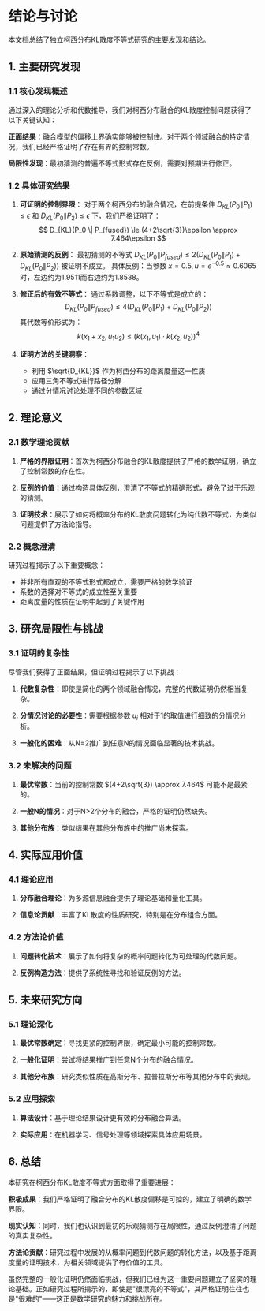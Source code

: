 # 结论与讨论

本文档总结了独立柯西分布KL散度不等式研究的主要发现和结论。

## 1. 主要研究发现

### 1.1 核心发现概述

通过深入的理论分析和代数推导，我们对柯西分布融合的KL散度控制问题获得了以下关键认知：

**正面结果**：融合模型的偏移上界确实能够被控制住。对于两个领域融合的特定情况，我们已经严格证明了存在有界的控制常数。

**局限性发现**：最初猜测的普遍不等式形式存在反例，需要对预期进行修正。

### 1.2 具体研究结果

1. **可证明的控制界限**：
   对于两个柯西分布的融合情况，在前提条件 $D_{KL}(P_0 \| P_1) \le \epsilon$ 和 $D_{KL}(P_0 \| P_2) \le \epsilon$ 下，我们严格证明了：
   $$ D_{KL}(P_0 \| P_{fused}) \le (4+2\sqrt{3})\epsilon \approx 7.464\epsilon $$

2. **原始猜测的反例**：
   最初猜测的不等式 $D_{KL}(P_0 \| P_{fused}) \le 2(D_{KL}(P_0 \| P_1) + D_{KL}(P_0 \| P_2))$ 被证明不成立。
   具体反例：当参数 $x=0.5, u=e^{-0.5} \approx 0.6065$ 时，左边约为1.9511而右边约为1.8538。

3. **修正后的有效不等式**：
   通过系数调整，以下不等式是成立的：
   $$ D_{KL}(P_0 \| P_{fused}) \le 4(D_{KL}(P_0 \| P_1) + D_{KL}(P_0 \| P_2)) $$
   其代数等价形式为：
   $$ k(x_1+x_2, u_1 u_2) \le \left( k(x_1,u_1) \cdot k(x_2,u_2) \right)^4 $$

4. **证明方法的关键洞察**：
   - 利用 $\sqrt{D_{KL}}$ 作为柯西分布的距离度量这一性质
   - 应用三角不等式进行路径分解
   - 通过分情况讨论处理不同的参数区域

## 2. 理论意义

### 2.1 数学理论贡献

1. **严格的界限证明**：首次为柯西分布融合的KL散度提供了严格的数学证明，确立了控制常数的存在性。

2. **反例的价值**：通过构造具体反例，澄清了不等式的精确形式，避免了过于乐观的猜测。

3. **证明技术**：展示了如何将概率分布的KL散度问题转化为纯代数不等式，为类似问题提供了方法论指导。

### 2.2 概念澄清

研究过程揭示了以下重要概念：
- 并非所有直观的不等式形式都成立，需要严格的数学验证
- 系数的选择对不等式的成立性至关重要
- 距离度量的性质在证明中起到了关键作用

## 3. 研究局限性与挑战

### 3.1 证明的复杂性

尽管我们获得了正面结果，但证明过程揭示了以下挑战：

1. **代数复杂性**：即使是简化的两个领域融合情况，完整的代数证明仍然相当复杂。

2. **分情况讨论的必要性**：需要根据参数 $u_i$ 相对于1的取值进行细致的分情况分析。

3. **一般化的困难**：从N=2推广到任意N的情况面临显著的技术挑战。

### 3.2 未解决的问题

1. **最优常数**：当前的控制常数 $(4+2\sqrt{3}) \approx 7.464$ 可能不是最紧的。

2. **一般N的情况**：对于N>2个分布的融合，严格的证明仍然缺失。

3. **其他分布族**：类似结果在其他分布族中的推广尚未探索。

## 4. 实际应用价值

### 4.1 理论应用

1. **分布融合理论**：为多源信息融合提供了理论基础和量化工具。

2. **信息论贡献**：丰富了KL散度的性质研究，特别是在分布组合方面。

### 4.2 方法论价值

1. **问题转化技术**：展示了如何将复杂的概率问题转化为可处理的代数问题。

2. **反例构造方法**：提供了系统性寻找和验证反例的方法。

## 5. 未来研究方向

### 5.1 理论深化

1. **最优常数确定**：寻找更紧的控制界限，确定最小可能的控制常数。

2. **一般化证明**：尝试将结果推广到任意N个分布的融合情况。

3. **其他分布族**：研究类似性质在高斯分布、拉普拉斯分布等其他分布中的表现。

### 5.2 应用探索

1. **算法设计**：基于理论结果设计更有效的分布融合算法。

2. **实际应用**：在机器学习、信号处理等领域探索具体应用场景。

## 6. 总结

本研究在柯西分布KL散度不等式方面取得了重要进展：

**积极成果**：我们严格证明了融合分布的KL散度偏移是可控的，建立了明确的数学界限。

**现实认知**：同时，我们也认识到最初的乐观猜测存在局限性，通过反例澄清了问题的真实复杂性。

**方法论贡献**：研究过程中发展的从概率问题到代数问题的转化方法，以及基于距离度量的证明技术，为相关领域提供了有价值的工具。

虽然完整的一般化证明仍然面临挑战，但我们已经为这一重要问题建立了坚实的理论基础。正如研究过程所揭示的，即使是"很漂亮的不等式"，其严格证明往往也是"很难的"——这正是数学研究的魅力和挑战所在。
